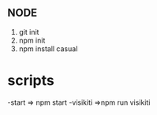 ## NODE

1. git init
2. npm init
3. npm install casual

# scripts

-start => npm start
-visikiti =>npm run visikiti
